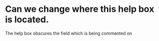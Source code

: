 # Can we change where this help box is located. 
The help box obscures the field which is being commented on